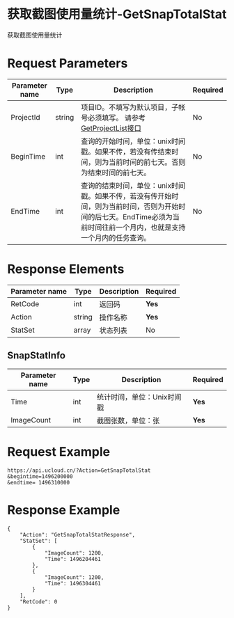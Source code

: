# 获取截图使用量统计-GetSnapTotalStat

获取截图使用量统计

# Request Parameters
|Parameter name|Type|Description|Required|
|---|---|---|---|
|ProjectId|string|项目ID。不填写为默认项目，子帐号必须填写。 请参考[GetProjectList接口](api/summary/get_project_list)|No|
|BeginTime|int|查询的开始时间，单位：unix时间戳。如果不传，若没有传结束时间，则为当前时间的前七天。否则为结束时间的前七天。|No|
|EndTime|int|查询的结束时间，单位：unix时间戳。如果不传，若没有传开始时间，则为当前时间，否则为开始时间的后七天。EndTime必须为当前时间往前一个月内，也就是支持一个月内的任务查询。|No|

# Response Elements
|Parameter name|Type|Description|Required|
|---|---|---|---|
|RetCode|int|返回码|**Yes**|
|Action|string|操作名称|**Yes**|
|StatSet|array|状态列表|No|

## SnapStatInfo
|Parameter name|Type|Description|Required|
|---|---|---|---|
|Time|int|统计时间，单位：Unix时间戳|**Yes**|
|ImageCount|int|截图张数，单位：张|**Yes**|

# Request Example
```
https://api.ucloud.cn/?Action=GetSnapTotalStat
&begintime=1496200000
&endtime= 1496310000
```

# Response Example
```
{
    "Action": "GetSnapTotalStatResponse", 
    "StatSet": [
        {
            "ImageCount": 1200, 
            "Time": 1496204461
        }, 
        {
            "ImageCount": 1200, 
            "Time": 1496304461
        }
    ], 
    "RetCode": 0
}
```

